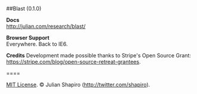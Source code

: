 ##Blast (0.1.0)

**Docs**  
http://julian.com/research/blast/

**Browser Support**  
Everywhere. Back to IE6.

**Credits**
Development made possible thanks to Stripe's Open Source Grant: https://stripe.com/blog/open-source-retreat-grantees.

====

[MIT License](LICENSE). © Julian Shapiro (http://twitter.com/shapiro).
